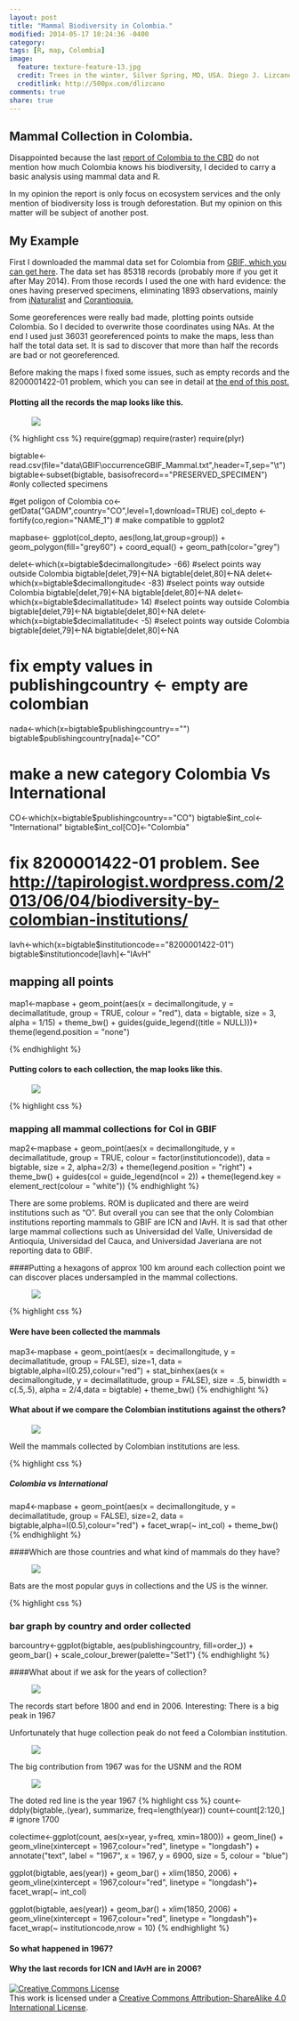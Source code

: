 ```yaml
---
layout: post
title: "Mammal Biodiversity in Colombia."
modified: 2014-05-17 10:24:36 -0400
category:
tags: [R, map, Colombia]
image:
  feature: texture-feature-13.jpg
  credit: Trees in the winter, Silver Spring, MD, USA. Diego J. Lizcano
  creditlink: http://500px.com/dlizcano
comments: true
share: true
---
```


## Mammal Collection in Colombia. 

Disappointed because the last [report of Colombia to the CBD](http://www.pnud.org.co/sitio.shtml?apc=i1-----&x=75608#.U3b1wfldV8G) do not mention how much Colombia knows his biodiversity, I decided to carry a basic analysis using mammal data and R. 

In my opinion the report is only focus on ecosystem services and the only mention of biodiversity loss is trough deforestation. But my opinion on this matter will be subject of another post.

## My Example

First I downloaded the mammal data set for Colombia from [GBIF, which you can get here](http://www.gbif.org/occurrence/search?TAXON_KEY=359&COUNTRY=CO).
The data set has 85318 records (probably more if you get it after May 2014). From those records I used the one with hard evidence: the ones having preserved specimens, eliminating 1893 observations, mainly from [iNaturalist](http://www.inaturalist.org/) and [Corantioquia.](http://www.corantioquia.gov.co/) 

Some georeferences were really bad made, plotting points outside Colombia. So I decided to overwrite those coordinates using NAs. At the end I used just 36031 georeferenced points to make the maps, less than half the total data set.  It is sad to discover that more than half the records are bad or not georeferenced.

Before making the maps I fixed some issues, such as empty records and the 8200001422-01 problem, which you can see in detail at [the end of this post.](http://tapirologist.wordpress.com/2013/06/04/biodiversity-by-colombian-institutions/)


#### Plotting all the records the map looks like this. 
<figure>
	<img src="/images/mammal/map1.png">
</figure>

{% highlight css %}
require(ggmap)
require(raster)
require(plyr)

bigtable<-read.csv(file="data\\GBIF\\occurrenceGBIF_Mammal.txt",header=T,sep="\t")
bigtable<-subset(bigtable, basisofrecord=="PRESERVED_SPECIMEN") #only collected specimens

#get poligon of Colombia
co<-getData("GADM",country="CO",level=1,download=TRUE)
col_depto <- fortify(co,region="NAME_1") # make compatible to ggplot2

mapbase<- ggplot(col_depto, aes(long,lat,group=group)) + 
	geom_polygon(fill="grey60") + coord_equal() +
	geom_path(color="grey") 

delet<-which(x=bigtable$decimallongitude> -66) #select points way outside Colombia
bigtable[delet,79]<-NA
bigtable[delet,80]<-NA
delet<-which(x=bigtable$decimallongitude< -83) #select points way outside Colombia
bigtable[delet,79]<-NA
bigtable[delet,80]<-NA
delet<-which(x=bigtable$decimallatitude> 14) #select points way outside Colombia
bigtable[delet,79]<-NA
bigtable[delet,80]<-NA
delet<-which(x=bigtable$decimallatitude< -5) #select points way outside Colombia
bigtable[delet,79]<-NA
bigtable[delet,80]<-NA

# fix empty values in publishingcountry <- empty are colombian
nada<-which(x=bigtable$publishingcountry=="")
bigtable$publishingcountry[nada]<-"CO"
# make a new category Colombia Vs International
CO<-which(x=bigtable$publishingcountry=="CO")
bigtable$int_col<-"International"
bigtable$int_col[CO]<-"Colombia"
# fix 8200001422-01 problem. See http://tapirologist.wordpress.com/2013/06/04/biodiversity-by-colombian-institutions/
Iavh<-which(x=bigtable$institutioncode=="8200001422-01") 
bigtable$institutioncode[Iavh]<-"IAvH"

## mapping all points
map1<-mapbase + geom_point(aes(x = decimallongitude, y = decimallatitude, group = TRUE,
                      colour = "red"), 
                      data = bigtable, size = 3,
                      alpha = 1/15) +
                      theme_bw() + guides(guide_legend((title = NULL)))+
                      theme(legend.position = "none")

  {% endhighlight %}

#### Putting colors to each collection, the map looks like this.  
<figure>
	<a href="/images/mammal/map2.png"><img src="/images/mammal/map2.png"></a>
</figure>
    
{% highlight css %}
### mapping all mammal collections for Col in GBIF
map2<-mapbase + geom_point(aes(x = decimallongitude, y = decimallatitude, group = TRUE,
                          colour = factor(institutioncode)), 
                          data = bigtable, size = 2,
                          alpha=2/3) + 
  theme(legend.position = "right") + 
  theme_bw() + guides(col = guide_legend(ncol = 2)) +
  theme(legend.key = element_rect(colour = "white"))
  {% endhighlight %}

There are some problems. ROM is duplicated and there are weird institutions such as “O”. But overall you can see that the only Colombian institutions reporting mammals to GBIF are ICN and IAvH. It is sad that other large mammal collections such as Universidad del Valle, Universidad de Antioquia, Universidad del Cauca, and Universidad Javeriana are not reporting data to GBIF.
  
####Putting a hexagons of approx 100 km around each collection point we can discover places undersampled in the mammal collections.
<figure>
	<a href="/images/mammal/map3.png"><img src="/images/mammal/map3.png"></a>
</figure>

{% highlight css %}
#### Were have been collected the mammals 
map3<-mapbase + geom_point(aes(x = decimallongitude, y = decimallatitude, group = FALSE), size=1, 
                           data = bigtable,alpha=I(0.25),colour="red") + 
  stat_binhex(aes(x = decimallongitude, y = decimallatitude, group = FALSE),
              size = .5, binwidth = c(.5,.5), alpha = 2/4,data = bigtable) + theme_bw() 
  {% endhighlight %}

#### What about if we compare the Colombian institutions against the others?	              
<figure>
	<a href="/images/mammal/map4.png"><img src="/images/mammal/map4.png"></a>
</figure>

Well the mammals collected by Colombian institutions are less.

{% highlight css %}
##### Colombia vs International
map4<-mapbase + geom_point(aes(x = decimallongitude, y = decimallatitude, group = FALSE), size=2, 
                           data = bigtable,alpha=I(0.5),colour="red") + 
                          facet_wrap(~ int_col) + theme_bw()
  {% endhighlight %}

####Which are those countries and what kind of mammals do they have? 
<figure>
	<a href="/images/mammal/bar1.png"><img src="/images/mammal/bar1.png"></a>
</figure>
Bats are the most popular guys in collections and the US is the winner.

{% highlight css %}
### bar graph by country and order collected
barcountry<-ggplot(bigtable, aes(publishingcountry, fill=order_)) + 
  geom_bar() + scale_colour_brewer(palette="Set1")
  {% endhighlight %}
  
####What about if we ask for the years of collection?
<figure>
	<a href="/images/mammal/mammalpeak.png"><img src="/images/mammal/mammalpeak.png"></a>
</figure>
The records start before 1800 and end in 2006. Interesting: There is a big peak in 1967

Unfortunately that huge collection peak do not feed a Colombian institution. 
<figure>
	<a href="/images/mammal/bar2.png"><img src="/images/mammal/bar2.png"></a>
</figure>
The big contribution from 1967 was for the USNM and the ROM 
<figure>
	<a href="/images/mammal/all_yr.jpg"><img src="/images/mammal/all_yr.jpg"></a>
</figure>
The doted red line is the year 1967
{% highlight css %}
count<-ddply(bigtable,.(year), summarize, freq=length(year))
count<-count[2:120,] # ignore 1700

colectime<-ggplot(count, aes(x=year, y=freq, xmin=1800)) + geom_line() + 
  geom_vline(xintercept = 1967,colour="red", linetype = "longdash") + 
  annotate("text", label = "1967", x = 1967, y = 6900, size = 5, colour = "blue")

ggplot(bigtable, aes(year)) + geom_bar() + xlim(1850, 2006) + 
  geom_vline(xintercept = 1967,colour="red", linetype = "longdash")+
  facet_wrap(~ int_col)

ggplot(bigtable, aes(year)) + geom_bar() + xlim(1850, 2006) + 
  geom_vline(xintercept = 1967,colour="red", linetype = "longdash")+
  facet_wrap(~ institutioncode,nrow = 10)
  {% endhighlight %}

#### So what happened in 1967?

#### Why the last records for ICN and IAvH are in 2006? 

<a rel="license" href="http://creativecommons.org/licenses/by-sa/4.0/"><img alt="Creative Commons License" style="border-width:0" src="http://i.creativecommons.org/l/by-sa/4.0/88x31.png" /></a><br />This work is licensed under a <a rel="license" href="http://creativecommons.org/licenses/by-sa/4.0/">Creative Commons Attribution-ShareAlike 4.0 International License</a>.